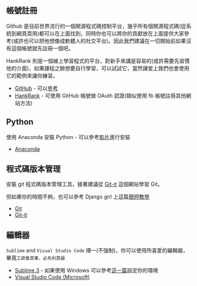 ## 帳號註冊

Github 是目前世界流行的一個開源程式碼控制平台，幾乎所有個開源程式碼(從系統到網頁頁用)都可以在上面找到，同時你也可以將你的貢獻放在上面提供大家參考(或許也可以把他想像成軟體人的社交平台)。因此我們建議在一切開始前如果沒有這個帳號就先註冊一個吧。

HankRank 則是一個線上學習程式的平台，對新手來講是容易的(或許需要先習慣他的介面)，如果課程之餘想要自行學習，可以試試它，當然課堂上我們也會使用它的範例來讓你練習。

+ [GitHub](https://github.com/) - 可以[參考](https://progressbar.tw/posts/3)
+ [HankRank](https://www.hackerrank.com/dashboard) - 可使用 GitHub 帳號做 OAuth 認證(類似使用 fb 帳號註冊其他網站方法)


## Python

使用 Anaconda 安裝 Python - 可以參考[影片](https://goo.gl/68rgcv)進行安裝

+ [Anaconda](https://www.anaconda.com/download/)


## 程式碼版本管理

安裝 git 程式碼版本管理工具，接著建議從 [Git-it](http://jlord.us/git-it/index-zhtw.html) 這個網站學習 Git。

但如果你的時間不夠，也可以參考 Django girl 上這篇[簡短教學](http://djangogirlstaipei.herokuapp.com/tutorials/version-control-with-git/?os=windows)

+ [Git](https://git-scm.com/downloads)
+ [Git-it](http://jlord.us/git-it/index-zhtw.html)


## 編輯器

`Sublime` and `Visual Studio Code` 擇一(不強制)，你可以使用所喜愛的編輯器，畢竟`工欲善其事，必先利其器`

+ [Sublime 3](https://www.sublimetext.com/) - 如果使用 Windows 可以參考[這一篇](https://killer0001.blogspot.com/2017/01/python-sublime-text-3.html)設定你的環境
+ [Visual Studio Code (Microsoft) ](https://code.visualstudio.com/)


